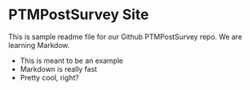 # PTMPostSurvey Site

This is sample readme file for our Github PTMPostSurvey repo. We are learning Markdow.

* This is meant to be an example
* Markdown is really fast
* Pretty cool, right?